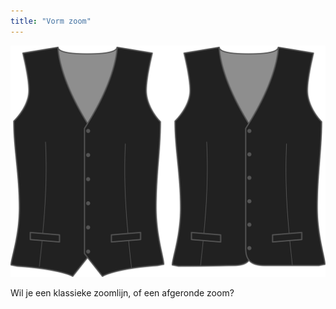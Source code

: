 ```yaml
---
title: "Vorm zoom"
---
```


![Vorm zoom](hemstyle.svg)

Wil je een klassieke zoomlijn, of een afgeronde zoom?




